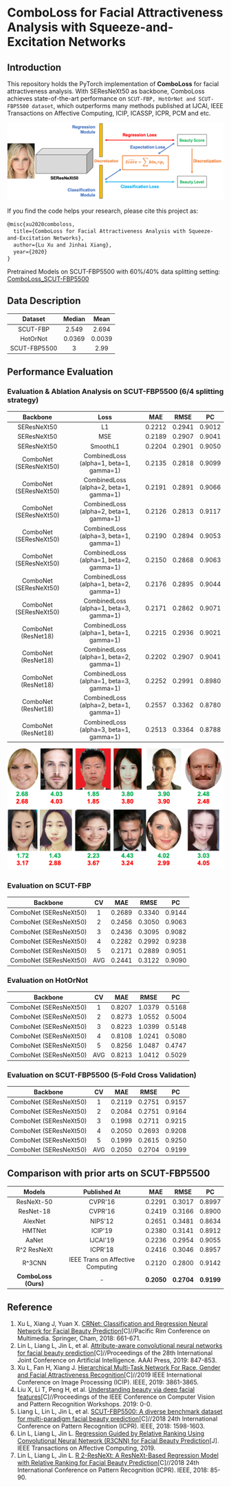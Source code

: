 # ComboLoss for Facial Attractiveness Analysis with Squeeze-and-Excitation Networks
## Introduction
This repository holds the PyTorch implementation of **ComboLoss** for facial attractiveness analysis. With SEResNeXt50 as backbone, ComboLoss achieves state-of-the-art performance on ``SCUT-FBP, HotOrNot and SCUT-FBP5500 dataset``, which outperforms many methods published at IJCAI, IEEE Transactions on Affective Computing, ICIP, ICASSP, ICPR, PCM and etc.

![ComboLoss](./ComboLoss.png)

If you find the code helps your research, please cite this project as:
```
@misc{xu2020comboloss,
  title={ComboLoss for Facial Attractiveness Analysis with Squeeze-and-Excitation Networks},
  author={Lu Xu and Jinhai Xiang},
  year={2020}
}
```

Pretrained Models on SCUT-FBP5500 with 60%/40% data splitting setting: [ComboLoss_SCUT-FBP5500](https://drive.google.com/open?id=1O9T41BJglXBWlm6nJCuHIGzl3iSDvBdc)

## Data Description
| Dataset | Median | Mean |
| :---: | :---: | :---: |
| SCUT-FBP | 2.549 | 2.694 |
| HotOrNot | 0.0369 | 0.0039 |
| SCUT-FBP5500 | 3 | 2.99 |


## Performance Evaluation
### Evaluation & Ablation Analysis on SCUT-FBP5500 (6/4 splitting strategy)
| Backbone | Loss | MAE | RMSE | PC |
| :---: | :---: | :---: | :---: | :---: |
| SEResNeXt50 | L1 | 0.2212 | 0.2941 | 0.9012 |
| SEResNeXt50 | MSE | 0.2189 | 0.2907 | 0.9041 |
| SEResNeXt50 | SmoothL1 | 0.2204 | 0.2901 | 0.9050 |
| ComboNet (SEResNeXt50) | CombinedLoss (alpha=1, beta=1, gamma=1) | 0.2135 | 0.2818 | 0.9099 |
| ComboNet (SEResNeXt50)  | CombinedLoss (alpha=2, beta=1, gamma=1) | 0.2191 | 0.2891 | 0.9066 |
| ComboNet (SEResNeXt50)  | CombinedLoss (alpha=2, beta=1, gamma=1) | 0.2126 | 0.2813 | 0.9117 |
| ComboNet (SEResNeXt50)  | CombinedLoss (alpha=3, beta=1, gamma=1) | 0.2190 | 0.2894 | 0.9053 |
| ComboNet (SEResNeXt50)  | CombinedLoss (alpha=1, beta=2, gamma=1) | 0.2150 | 0.2868 | 0.9063 |
| ComboNet (SEResNeXt50)  | CombinedLoss (alpha=1, beta=2, gamma=1) | 0.2176 | 0.2895 | 0.9044 |
| ComboNet (SEResNeXt50)  | CombinedLoss (alpha=1, beta=3, gamma=1) | 0.2171 | 0.2862 | 0.9071 |
| ComboNet (ResNet18)  | CombinedLoss (alpha=1, beta=1, gamma=1) | 0.2215 | 0.2936 | 0.9021 |
| ComboNet (ResNet18)  | CombinedLoss (alpha=1, beta=2, gamma=1) | 0.2202 | 0.2907 | 0.9041 |
| ComboNet (ResNet18)  | CombinedLoss (alpha=1, beta=3, gamma=1) | 0.2252 | 0.2991 | 0.8980 |
| ComboNet (ResNet18)  | CombinedLoss (alpha=2, beta=1, gamma=1) | 0.2557 | 0.3362 | 0.8780 |
| ComboNet (ResNet18)  | CombinedLoss (alpha=3, beta=1, gamma=1) | 0.2513 | 0.3364 | 0.8788 |

![Samples](./samples.png)

### Evaluation on SCUT-FBP
| Backbone | CV | MAE | RMSE | PC |
| :---: | :---: | :---: | :---: | :---: |
|  ComboNet (SEResNeXt50)  | 1 | 0.2689 | 0.3340 | 0.9144 |
|  ComboNet (SEResNeXt50)  | 2 | 0.2456 | 0.3050 | 0.9063 |
|  ComboNet (SEResNeXt50)  | 3 | 0.2436 | 0.3095 | 0.9082 |
|  ComboNet (SEResNeXt50)  | 4 | 0.2282 | 0.2992 | 0.9238 |
|  ComboNet (SEResNeXt50)  | 5 | 0.2171 | 0.2889 | 0.9051 |
|  ComboNet (SEResNeXt50)  | AVG | 0.2441 | 0.3122 | 0.9090 |

### Evaluation on HotOrNot
| Backbone | CV | MAE | RMSE | PC |
| :---: | :---: | :---: | :---: | :---: |
| ComboNet (SEResNeXt50) | 1 | 0.8207 | 1.0379 | 0.5168 |
| ComboNet (SEResNeXt50) | 2 | 0.8273 | 1.0552 | 0.5004 |
| ComboNet (SEResNeXt50) | 3 | 0.8223 | 1.0399 | 0.5148 |
| ComboNet (SEResNeXt50) | 4 | 0.8108 | 1.0241 | 0.5080 |
| ComboNet (SEResNeXt50) | 5 | 0.8256 | 1.0487 | 0.4747 |
| ComboNet (SEResNeXt50) | AVG | 0.8213 | 1.0412 | 0.5029 |


### Evaluation on SCUT-FBP5500 (5-Fold Cross Validation)
| Backbone | CV | MAE | RMSE | PC |
| :---: | :---: | :---: | :---: | :---: |
| ComboNet (SEResNeXt50)  | 1 | 0.2119 | 0.2751 | 0.9157 |
| ComboNet (SEResNeXt50)  | 2 | 0.2084 | 0.2751 | 0.9164 |
| ComboNet (SEResNeXt50)  | 3 | 0.1998 | 0.2711 | 0.9215 |
| ComboNet (SEResNeXt50)  | 4 | 0.2050 | 0.2693 | 0.9208 |
| ComboNet (SEResNeXt50)  | 5 | 0.1999 | 0.2615 | 0.9250 |
| ComboNet (SEResNeXt50)  | AVG | 0.2050 | 0.2704 | 0.9199 |


## Comparison with prior arts on SCUT-FBP5500
| Models | Published At | MAE | RMSE | PC |
| :---: | :---: | :---: | :---: | :---: |
| ResNeXt-50 | CVPR'16 | 0.2291 | 0.3017 | 0.8997 |
| ResNet-18	| CVPR'16 | 0.2419 | 0.3166 | 0.8900 |
| AlexNet | NIPS'12 | 0.2651 | 0.3481	| 0.8634 |
| HMTNet | ICIP'19 | 0.2380 | 0.3141 | 0.8912 |
| AaNet | IJCAI'19 | 0.2236 | 0.2954 | 0.9055 |
| R^2 ResNeXt  | ICPR'18 | 0.2416 | 0.3046 | 0.8957 |
| R^3CNN | IEEE Trans on Affective Computing | 0.2120 | 0.2800 | 0.9142 |
| **ComboLoss (Ours)** | - | **0.2050** | **0.2704** | **0.9199** |


## Reference
1. Xu L, Xiang J, Yuan X. [CRNet: Classification and Regression Neural Network for Facial Beauty Prediction](https://link.springer.com/chapter/10.1007/978-3-030-00764-5_61)[C]//Pacific Rim Conference on Multimedia. Springer, Cham, 2018: 661-671.
2. Lin L, Liang L, Jin L, et al. [Attribute-aware convolutional neural networks for facial beauty prediction](https://www.ijcai.org/proceedings/2019/0119.pdf)[C]//Proceedings of the 28th International Joint Conference on Artificial Intelligence. AAAI Press, 2019: 847-853.
3. Xu L, Fan H, Xiang J. [Hierarchical Multi-Task Network For Race, Gender and Facial Attractiveness Recognition](https://ieeexplore.ieee.org/abstract/document/8803614/)[C]//2019 IEEE International Conference on Image Processing (ICIP). IEEE, 2019: 3861-3865.
4. Liu X, Li T, Peng H, et al. [Understanding beauty via deep facial features](http://openaccess.thecvf.com/content_CVPRW_2019/papers/AMFG/Liu_Understanding_Beauty_via_Deep_Facial_Features_CVPRW_2019_paper.pdf)[C]//Proceedings of the IEEE Conference on Computer Vision and Pattern Recognition Workshops. 2019: 0-0.
5. Liang L, Lin L, Jin L, et al. [SCUT-FBP5500: A diverse benchmark dataset for multi-paradigm facial beauty prediction](https://arxiv.org/pdf/1801.06345.pdf)[C]//2018 24th International Conference on Pattern Recognition (ICPR). IEEE, 2018: 1598-1603.
6. Lin L, Liang L, Jin L. [Regression Guided by Relative Ranking Using Convolutional Neural Network (R3CNN) for Facial Beauty Prediction](https://ieeexplore.ieee.org/abstract/document/8789541/)[J]. IEEE Transactions on Affective Computing, 2019.
7. Lin L, Liang L, Jin L. [R 2-ResNeXt: A ResNeXt-Based Regression Model with Relative Ranking for Facial Beauty Prediction](https://ieeexplore.ieee.org/abstract/document/8545164/)[C]//2018 24th International Conference on Pattern Recognition (ICPR). IEEE, 2018: 85-90.
